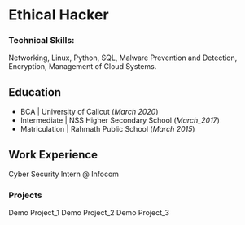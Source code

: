 # Ethical Hacker

### Technical Skills:
Networking, Linux, Python, SQL, Malware Prevention and Detection, Encryption, Management of Cloud Systems.

## Education
- BCA | University of Calicut (_March 2020_)
- Intermediate | NSS Higher Secondary School (_March_2017_)
- Matriculation | Rahmath Public School (_March 2015_)

## Work Experience
Cyber Security Intern @ Infocom

### Projects
Demo Project_1
Demo Project_2
Demo Project_3
